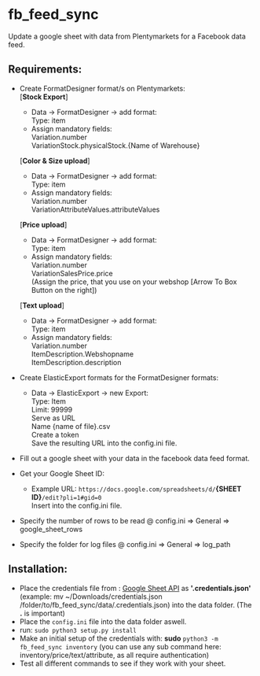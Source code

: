 # fb_feed_sync
Update a google sheet with data from Plentymarkets for a Facebook data feed.

## Requirements:

- Create FormatDesigner format/s on Plentymarkets:  
    [**Stock Export**]
    + Data -> FormatDesigner -> add format:  
        Type: item  
    + Assign mandatory fields:  
        Variation.number  
        VariationStock.physicalStock.{Name of Warehouse}  

    [**Color & Size upload**]
    + Data -> FormatDesigner -> add format:  
        Type: item  
    + Assign mandatory fields:  
        Variation.number  
        VariationAttributeValues.attributeValues  

    [**Price upload**]
    + Data -> FormatDesigner -> add format:  
        Type: item  
    + Assign mandatory fields:  
        Variation.number  
        VariationSalesPrice.price  
        (Assign the price, that you use on your webshop [Arrow To Box Button on the right])  

    [**Text upload**]
    + Data -> FormatDesigner -> add format:  
        Type: item  
    + Assign mandatory fields:  
        Variation.number  
        ItemDescription.Webshopname  
        ItemDescription.description  

- Create ElasticExport formats for the FormatDesigner formats:  
    + Data -> ElasticExport -> new Export:  
        Type: Item  
        Limit: 99999  
        Serve as URL  
        Name {name of file}.csv  
        Create a token  
        Save the resulting URL into the config.ini file.  

- Fill out a google sheet with your data in the facebook data feed format.  
- Get your Google Sheet ID:  
    + Example URL: `https://docs.google.com/spreadsheets/d/`**{SHEET ID}**`/edit?pli=1#gid=0`  
      Insert into the config.ini file.  
- Specify the number of rows to be read @ config.ini => General => google_sheet_rows  
- Specify the folder for log files @ config.ini => General => log_path

## Installation:

- Place the credentials file from : [Google Sheet API](https://developers.google.com/sheets/api/quickstart/python) as **'.credentials.json'** (example: mv ~/Downloads/credentials.json /folder/to/fb_feed_sync/data/.credentials.json) into the data folder. (The **.** is important)
- Place the `config.ini` file into the data folder aswell.
- run: `sudo python3 setup.py install`
- Make an initial setup of the credentials with: **sudo** `python3 -m fb_feed_sync inventory` (you can use any sub command here: inventory/price/text/attribute, as all require authentication)
- Test all different commands to see if they work with your sheet.
